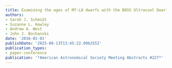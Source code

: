 ```yaml
---
title: Examining the ages of M7-L8 dwarfs with the BOSS Ultracool Dwarf sample
authors:
- Sarah J. Schmidt
- Suzanne L. Hawley
- Andrew A. West
- John J. Bochanski
date: '2016-01-01'
publishDate: '2025-08-13T13:45:22.096255Z'
publication_types:
- paper-conference
publication: '*American Astronomical Society Meeting Abstracts #227*'
---
```

